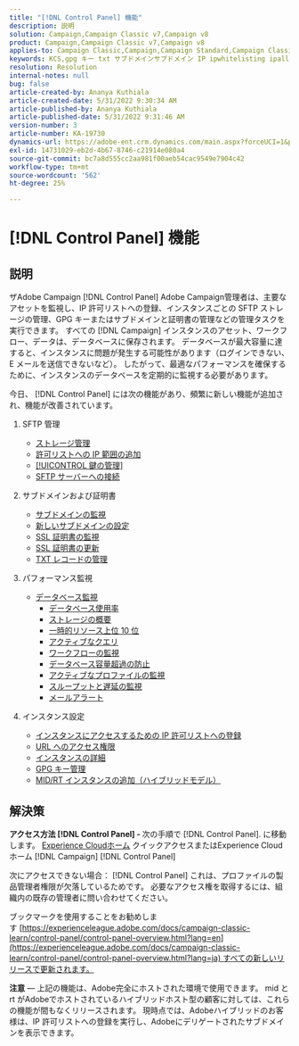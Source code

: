 ```yaml
---
title: "[!DNL Control Panel] 機能"
description: 説明
solution: Campaign,Campaign Classic v7,Campaign v8
product: Campaign,Campaign Classic v7,Campaign v8
applies-to: Campaign Classic,Campaign,Campaign Standard,Campaign Classic v7,Campaign v8
keywords: KCS,gpg キー txt サブドメインサブドメイン IP ipwhitelisting ipallowlisting ip allowlisting ip allow listing database workflow delegation cname ssl sftp url permission monitoring throughput
resolution: Resolution
internal-notes: null
bug: false
article-created-by: Ananya Kuthiala
article-created-date: 5/31/2022 9:30:34 AM
article-published-by: Ananya Kuthiala
article-published-date: 5/31/2022 9:31:46 AM
version-number: 3
article-number: KA-19730
dynamics-url: https://adobe-ent.crm.dynamics.com/main.aspx?forceUCI=1&pagetype=entityrecord&etn=knowledgearticle&id=6454a850-c4e0-ec11-bb3d-000d3a33df98
exl-id: 14731029-eb2d-4b67-8746-c21914e080a4
source-git-commit: bc7a8d555cc2aa981f00aeb54cac9549e7904c42
workflow-type: tm+mt
source-wordcount: '562'
ht-degree: 25%

---
```


# [!DNL Control Panel] 機能

## 説明

ザAdobe Campaign [!DNL Control Panel] Adobe Campaign管理者は、主要なアセットを監視し、IP 許可リストへの登録、インスタンスごとの SFTP ストレージの管理、GPG キーまたはサブドメインと証明書の管理などの管理タスクを実行できます。 すべての [!DNL Campaign] インスタンスのアセット、ワークフロー、データは、データベースに保存されます。 データベースが最大容量に達すると、インスタンスに問題が発生する可能性があります（ログインできない、E メールを送信できないなど）。 したがって、最適なパフォーマンスを確保するために、インスタンスのデータベースを定期的に監視する必要があります。

今日、 [!DNL Control Panel] には次の機能があり、頻繁に新しい機能が追加され、機能が改善されています。

1. SFTP 管理

   - [ストレージ管理](https://experienceleague.adobe.com/docs/control-panel/using/sftp-management/sftp-storage-management.html?lang=en)
   - [許可リストへの IP 範囲の追加](https://experienceleague.adobe.com/docs/control-panel/using/sftp-management/ip-range-allow-listing.html?lang=en)
   - [[!UICONTROL 鍵の管理]](https://experienceleague.adobe.com/docs/control-panel/using/sftp-management/key-management.html?lang=en)
   - [SFTP サーバーへの接続](https://experienceleague.adobe.com/docs/control-panel/using/sftp-management/logging-into-sftp-server.html?lang=en)

1. サブドメインおよび証明書

   - [サブドメインの監視](https://experienceleague.adobe.com/docs/control-panel/using/subdomains-and-certificates/monitoring-subdomains.html?lang=en)
   - [新しいサブドメインの設定](https://experienceleague.adobe.com/docs/control-panel/using/subdomains-and-certificates/setting-up-new-subdomain.html?lang=en)
   - [SSL 証明書の監視](https://experienceleague.adobe.com/docs/control-panel/using/subdomains-and-certificates/monitoring-ssl-certificates.html?lang=en)
   - [SSL 証明書の更新](https://experienceleague.adobe.com/docs/control-panel/using/subdomains-and-certificates/renewing-subdomain-certificate.html?lang=ja)
   - [TXT レコードの管理](https://experienceleague.adobe.com/docs/control-panel/using/subdomains-and-certificates/managing-txt-records.html?lang=en)

1. パフォーマンス監視

   - [データベース監視](https://experienceleague.adobe.com/docs/control-panel/using/performance-monitoring/database-monitoring/database-monitoring.html?lang=ja)
      - [データベース使用率](https://experienceleague.adobe.com/docs/control-panel/using/performance-monitoring/database-monitoring/database-utilization.html?lang=en)
      - [ストレージの概要](https://experienceleague.adobe.com/docs/control-panel/using/performance-monitoring/database-monitoring/database-storage-overview.html?lang=en)
      - [一時的リソース上位 10 位](https://experienceleague.adobe.com/docs/control-panel/using/performance-monitoring/database-monitoring/database-top-ten-resources.html?lang=en)
      - [アクティブなクエリ](https://experienceleague.adobe.com/docs/control-panel/using/performance-monitoring/database-monitoring/database-active-queries.html?lang=en)
      - [ワークフローの監視](https://experienceleague.adobe.com/docs/control-panel/using/performance-monitoring/database-monitoring/workflow-monitoring.html?lang=en)
      - [データベース容量超過の防止](https://experienceleague.adobe.com/docs/control-panel/using/performance-monitoring/database-monitoring/database-preventing-overload.html?lang=en)
      - [アクティブなプロファイルの監視](https://experienceleague.adobe.com/docs/control-panel/using/performance-monitoring/active-profiles-monitoring.html?lang=en)
      - [スループットと遅延の監視](https://experienceleague.adobe.com/docs/control-panel/using/performance-monitoring/thoughputs-latencies.html?lang=en)
      - [メールアラート](https://experienceleague.adobe.com/docs/control-panel/using/performance-monitoring/email-alerting.html?lang=en)

1. インスタンス設定

   - [インスタンスにアクセスするための IP 許可リストへの登録](https://experienceleague.adobe.com/docs/control-panel/using/instances-settings/ip-allow-listing-instance-access.html?lang=en)
   - [URL へのアクセス権限](https://experienceleague.adobe.com/docs/control-panel/using/instances-settings/url-permissions.html?lang=en)
   - [インスタンスの詳細](https://experienceleague.adobe.com/docs/control-panel/using/instances-settings/instance-details.html?lang=en)
   - [GPG キー管理](https://experienceleague.adobe.com/docs/control-panel/using/instances-settings/gpg-keys-management.html?lang=ja)
   - [MID/RT インスタンスの追加（ハイブリッドモデル）](https://experienceleague.adobe.com/docs/control-panel/using/instances-settings/external-accounts.html?lang=en)

## 解決策

<b>アクセス方法 [!DNL Control Panel] - </b>次の手順で [!DNL Control Panel]. に移動します。 [Experience Cloudホーム](https://experiencecloud.adobe.com) クイックアクセスまたはExperience Cloudホーム [!DNL Campaign] [!DNL Control Panel]

次にアクセスできない場合： [!DNL Control Panel] これは、プロファイルの製品管理者権限が欠落しているためです。 必要なアクセス権を取得するには、組織内の既存の管理者に問い合わせてください。

ブックマークを使用することをお勧めします [https://experienceleague.adobe.com/docs/campaign-classic-learn/control-panel/control-panel-overview.html?lang=en](https://experienceleague.adobe.com/docs/campaign-classic-learn/control-panel/control-panel-overview.html?lang=ja) すべての新しいリリースで更新されます。

<b>注意</b>  — 上記の機能は、Adobe完全にホストされた環境で使用できます。 mid と rt がAdobeでホストされているハイブリッドホスト型の顧客に対しては、これらの機能が間もなくリリースされます。 現時点では、Adobeハイブリッドのお客様は、IP 許可リストへの登録を実行し、Adobeにデリゲートされたサブドメインを表示できます。
